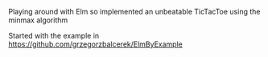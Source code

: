 Playing around with Elm so implemented an unbeatable TicTacToe using the minmax algorithm

Started with the example in https://github.com/grzegorzbalcerek/ElmByExample